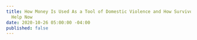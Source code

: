 ```yaml
---
title: How Money Is Used As a Tool of Domestic Violence and How Survivors Can Get
  Help Now
date: 2020-10-26 05:00:00 -04:00
published: false
---
```


